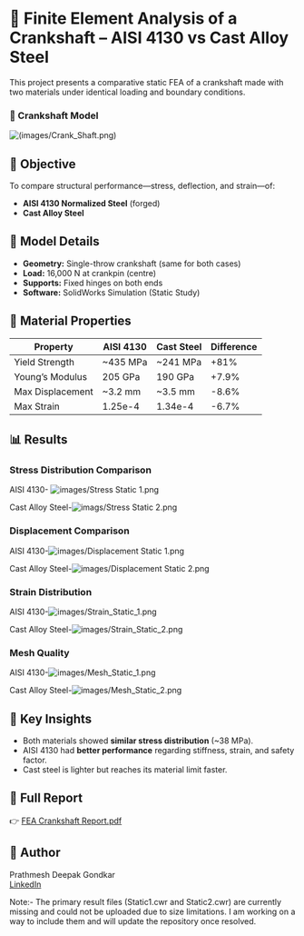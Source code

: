# 🔩 Finite Element Analysis of a Crankshaft – AISI 4130 vs Cast Alloy Steel

This project presents a comparative static FEA of a crankshaft made with two materials under identical loading and boundary conditions.

### 🧱 Crankshaft Model
![(images/Crank_Shaft.png)](https://github.com/prathmeshgondkar/FEA-Crankshaft/blob/31fecfc7c9b440c283ed15a93795e293a0b8ed10/Crank%20Shaft.png)

## 📌 Objective
To compare structural performance—stress, deflection, and strain—of:
- **AISI 4130 Normalized Steel** (forged)
- **Cast Alloy Steel**

## 🔧 Model Details
- **Geometry:** Single-throw crankshaft (same for both cases)
- **Load:** 16,000 N at crankpin (centre)
- **Supports:** Fixed hinges on both ends
- **Software:** SolidWorks Simulation (Static Study)

## 📐 Material Properties

| Property         | AISI 4130 | Cast Steel | Difference |
|------------------|-----------|------------|------------|
| Yield Strength   | ~435 MPa  | ~241 MPa   | +81%       |
| Young’s Modulus  | 205 GPa   | 190 GPa    | +7.9%      |
| Max Displacement | ~3.2 mm   | ~3.5 mm    | -8.6%      |
| Max Strain       | 1.25e-4   | 1.34e-4    | -6.7%      |

## 📊 Results

### Stress Distribution Comparison
AISI 4130- ![images/Stress Static 1.png](https://github.com/prathmeshgondkar/FEA-Crankshaft/blob/33d1415176e0d944da1a5c4545a273010d70f1fc/Stress%20Static%201.png)

Cast Alloy Steel-![imags/Stress Static 2.png](https://github.com/prathmeshgondkar/FEA-Crankshaft/blob/33d1415176e0d944da1a5c4545a273010d70f1fc/Stress%20Static%202.png)

### Displacement Comparison
AISI 4130-![images/Displacement Static 1.png](https://github.com/prathmeshgondkar/FEA-Crankshaft/blob/33d1415176e0d944da1a5c4545a273010d70f1fc/Displacement%20Static%201.png)

Cast Alloy Steel-![images/Displacement Static 2.png](https://github.com/prathmeshgondkar/FEA-Crankshaft/blob/33d1415176e0d944da1a5c4545a273010d70f1fc/Displacement%20Static%202.png)

### Strain Distribution
AISI 4130-![images/Strain_Static_1.png](https://github.com/prathmeshgondkar/FEA-Crankshaft/blob/33d1415176e0d944da1a5c4545a273010d70f1fc/Strain%20Static%201.png)

Cast Alloy Steel-![images/Strain_Static_2.png](https://github.com/prathmeshgondkar/FEA-Crankshaft/blob/33d1415176e0d944da1a5c4545a273010d70f1fc/Strain%20Static%201.png)

### Mesh Quality
AISI 4130-![images/Mesh_Static_1.png](https://github.com/prathmeshgondkar/FEA-Crankshaft/blob/33d1415176e0d944da1a5c4545a273010d70f1fc/Mesh%20Static%201.png)

Cast Alloy Steel-![images/Mesh_Static_2.png](https://github.com/prathmeshgondkar/FEA-Crankshaft/blob/33d1415176e0d944da1a5c4545a273010d70f1fc/Mesh%20Static%202.png)

## 🧠 Key Insights
- Both materials showed **similar stress distribution** (~38 MPa).
- AISI 4130 had **better performance** regarding stiffness, strain, and safety factor.
- Cast steel is lighter but reaches its material limit faster.

## 📎 Full Report
👉 [FEA Crankshaft Report.pdf](https://github.com/prathmeshgondkar/FEA-Crankshaft/blob/20789e5b9b99bb79aba3030e4ab9f673882c1790/FEA%20Crankshaft%20Report.pdf)

## 🔗 Author
Prathmesh Deepak Gondkar  
[LinkedIn](https://www.linkedin.com/in/prathmeshgondkar)

Note:- The primary result files (Static1.cwr and Static2.cwr) are currently missing and could not be uploaded due to size limitations. I am working on a way to include them and will update the repository once resolved.

